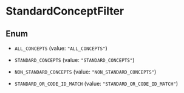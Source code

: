
# StandardConceptFilter

## Enum


* `ALL_CONCEPTS` (value: `"ALL_CONCEPTS"`)

* `STANDARD_CONCEPTS` (value: `"STANDARD_CONCEPTS"`)

* `NON_STANDARD_CONCEPTS` (value: `"NON_STANDARD_CONCEPTS"`)

* `STANDARD_OR_CODE_ID_MATCH` (value: `"STANDARD_OR_CODE_ID_MATCH"`)



